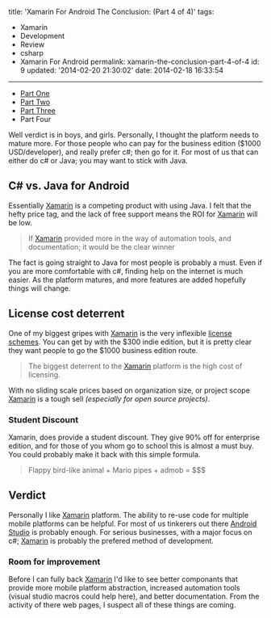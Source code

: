 title: 'Xamarin For Android The Conclusion: (Part 4 of 4)'
tags:

  - Xamarin
  - Development
  - Review
  - csharp
  - Xamarin For Android
permalink: xamarin-the-conclusion-part-4-of-4
id: 9
updated: '2014-02-20 21:30:02'
date: 2014-02-18 16:33:54
---

* [Part One](/xamarin-the-good-the-bad-and-the-ugly/)
* [Part Two](/xamarin-for-android-the-bad-part-2-of-4/)
* [Part Three](/xamarin-for-android-the-ugly-part-3-of-4/)
* Part Four

Well verdict is in boys, and girls. Personally, I thought the platform needs to mature more. For those people who can pay for the business edition ($1000 USD/developer), and really prefer c#; then go for it. For most of us that can either do c# or Java; you may want to stick with Java.

## C# vs. Java for Android

Essentially [Xamarin](http://Xamarin.com)  is a competing product with using Java. I felt that the hefty price tag, and the lack of free support means the ROI for [Xamarin](http://Xamarin.com)  will be low.

>If [Xamarin](http://Xamarin.com)  provided more in the way of automation tools, and documentation; it would be the clear winner

The fact is going straight to Java for most people is probably a must. Even if you are more comfortable with c#, finding help on the internet is much easier. As the platform matures, and more features are added hopefully things will change.

## License cost deterrent

One of my biggest gripes with [Xamarin](http://Xamarin.com)  is the very inflexible [license schemes](https://store.xamarin.com/). You can get by with the $300 indie edition, but it is pretty clear they want people to go the $1000 business edition route.

>The biggest deterrent to the [Xamarin](http://Xamarin.com)  platform is the high cost of licensing.

With no sliding scale prices based on organization size, or project scope [Xamarin](http://Xamarin.com)  is a tough sell *(especially for open source projects)*.

### Student Discount

Xamarin, does provide a student discount. They give 90% off for enterprise edition, and for those of you whom go to school this is almost a must buy. You could probably make it back with this simple formula.

>Flappy bird-like animal + Mario pipes + admob = $$$

## Verdict

Personally I like [Xamarin](http://Xamarin.com)  platform. The ability to re-use code for multiple mobile platforms can be helpful. For most of us tinkerers out there [Android Studio](http://developer.android.com/sdk/installing/studio.html) is probably enough. For serious businesses, with a major focus on c#; [Xamarin](http://Xamarin.com)  is probably the prefered method of development.

### Room for improvement

Before I can fully back [Xamarin](http://Xamarin.com)  I'd like to see better componants that provide more mobile platform abstraction, increased automation tools (visual studio macros could help here), and better documentation. From the activity of there web pages, I suspect all of these things are coming.
